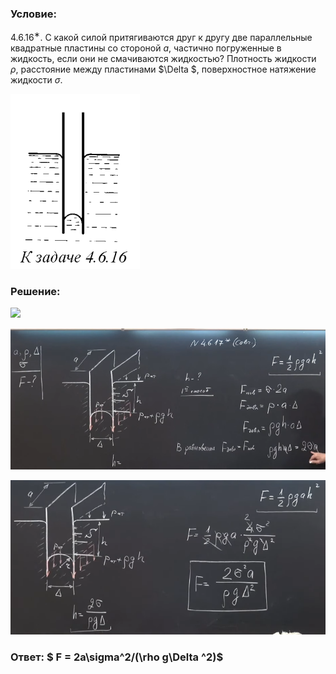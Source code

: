 ###  Условие: 

$4.6.16^{∗}.$ С какой силой притягиваются друг к другу две параллельные квадратные пластины со стороной $a$, частично погруженные в жидкость, если они не смачиваются жидкостью? Плотность жидкости $\rho$, расстояние между пластинами $\Delta $, поверхностное натяжение жидкости $\sigma$. 

![|207x280, 67%](../../img/4.6.16/statement.png) 

###  Решение: 

![](https://www.youtube.com/embed/5RXP6pWBqc4) 

![|798x357, 67%](../../img/4.6.16/01.png) 

![|680x334, 67%](../../img/4.6.16/02.png) 

###  Ответ: $ F = 2a\sigma^2/(\rho g\Delta ^2)$ 
